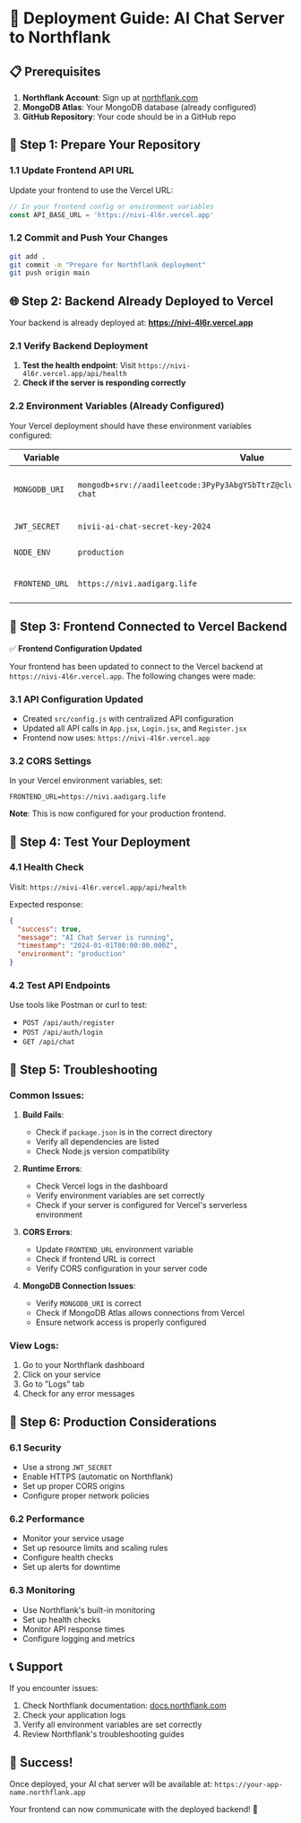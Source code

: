 # 🚀 Deployment Guide: AI Chat Server to Northflank

## 📋 Prerequisites

1. **Northflank Account**: Sign up at [northflank.com](https://northflank.com)
2. **MongoDB Atlas**: Your MongoDB database (already configured)
3. **GitHub Repository**: Your code should be in a GitHub repo

## 🔧 Step 1: Prepare Your Repository

### 1.1 Update Frontend API URL
Update your frontend to use the Vercel URL:

```javascript
// In your frontend config or environment variables
const API_BASE_URL = 'https://nivi-4l6r.vercel.app'
```

### 1.2 Commit and Push Your Changes
```bash
git add .
git commit -m "Prepare for Northflank deployment"
git push origin main
```

## 🌐 Step 2: Backend Already Deployed to Vercel

Your backend is already deployed at: **https://nivi-4l6r.vercel.app**

### 2.1 Verify Backend Deployment

1. **Test the health endpoint**: Visit `https://nivi-4l6r.vercel.app/api/health`
2. **Check if the server is responding correctly**

### 2.2 Environment Variables (Already Configured)

Your Vercel deployment should have these environment variables configured:

| Variable | Value | Description |
|----------|-------|-------------|
| `MONGODB_URI` | `mongodb+srv://aadileetcode:3PyPy3AbgYSbTtrZ@cluster0.ppfyozj.mongodb.net/ai-chat` | Your MongoDB connection string |
| `JWT_SECRET` | `nivii-ai-chat-secret-key-2024` | Your JWT secret key |
| `NODE_ENV` | `production` | Environment setting |
| `FRONTEND_URL` | `https://nivi.aadigarg.life` | Your frontend URL |

## 🔗 Step 3: Frontend Connected to Vercel Backend

✅ **Frontend Configuration Updated**

Your frontend has been updated to connect to the Vercel backend at `https://nivi-4l6r.vercel.app`. The following changes were made:

### 3.1 API Configuration Updated

- Created `src/config.js` with centralized API configuration
- Updated all API calls in `App.jsx`, `Login.jsx`, and `Register.jsx`
- Frontend now uses: `https://nivi-4l6r.vercel.app`

### 3.2 CORS Settings

In your Vercel environment variables, set:
```
FRONTEND_URL=https://nivi.aadigarg.life
```

**Note**: This is now configured for your production frontend.

## 🧪 Step 4: Test Your Deployment

### 4.1 Health Check
Visit: `https://nivi-4l6r.vercel.app/api/health`

Expected response:
```json
{
  "success": true,
  "message": "AI Chat Server is running",
  "timestamp": "2024-01-01T00:00:00.000Z",
  "environment": "production"
}
```

### 4.2 Test API Endpoints
Use tools like Postman or curl to test:
- `POST /api/auth/register`
- `POST /api/auth/login`
- `GET /api/chat`

## 🔧 Step 5: Troubleshooting

### Common Issues:

1. **Build Fails**:
   - Check if `package.json` is in the correct directory
   - Verify all dependencies are listed
   - Check Node.js version compatibility

2. **Runtime Errors**:
   - Check Vercel logs in the dashboard
   - Verify environment variables are set correctly
   - Check if your server is configured for Vercel's serverless environment

3. **CORS Errors**:
   - Update `FRONTEND_URL` environment variable
   - Check if frontend URL is correct
   - Verify CORS configuration in your server code

4. **MongoDB Connection Issues**:
   - Verify `MONGODB_URI` is correct
   - Check if MongoDB Atlas allows connections from Vercel
   - Ensure network access is properly configured

### View Logs:
1. Go to your Northflank dashboard
2. Click on your service
3. Go to "Logs" tab
4. Check for any error messages

## 🚀 Step 6: Production Considerations

### 6.1 Security
- Use a strong `JWT_SECRET`
- Enable HTTPS (automatic on Northflank)
- Set up proper CORS origins
- Configure proper network policies

### 6.2 Performance
- Monitor your service usage
- Set up resource limits and scaling rules
- Configure health checks
- Set up alerts for downtime

### 6.3 Monitoring
- Use Northflank's built-in monitoring
- Set up health checks
- Monitor API response times
- Configure logging and metrics

## 📞 Support

If you encounter issues:
1. Check Northflank documentation: [docs.northflank.com](https://docs.northflank.com)
2. Check your application logs
3. Verify all environment variables are set correctly
4. Review Northflank's troubleshooting guides

## 🎉 Success!

Once deployed, your AI chat server will be available at:
`https://your-app-name.northflank.app`

Your frontend can now communicate with the deployed backend! 🚀
